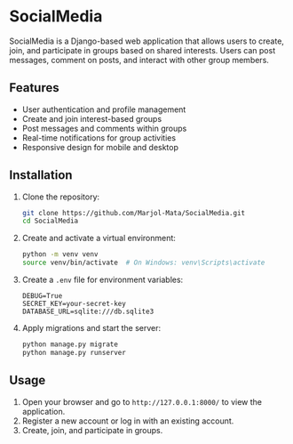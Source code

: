 # SocialMedia

SocialMedia is a Django-based web application that allows users to create, join, and participate in groups based on shared interests. Users can post messages, comment on posts, and interact with other group members.

## Features

- User authentication and profile management
- Create and join interest-based groups
- Post messages and comments within groups
- Real-time notifications for group activities
- Responsive design for mobile and desktop

## Installation

1. Clone the repository:
    ```bash
    git clone https://github.com/Marjol-Mata/SocialMedia.git
    cd SocialMedia
    ```

2. Create and activate a virtual environment:
    ```bash
    python -m venv venv
    source venv/bin/activate  # On Windows: venv\Scripts\activate
    ```

3. Create a `.env` file for environment variables:
    ```env
    DEBUG=True
    SECRET_KEY=your-secret-key
    DATABASE_URL=sqlite:///db.sqlite3
    ```

4. Apply migrations and start the server:
    ```bash
    python manage.py migrate
    python manage.py runserver
    ```

## Usage

1. Open your browser and go to `http://127.0.0.1:8000/` to view the application.
2. Register a new account or log in with an existing account.
3. Create, join, and participate in groups.
